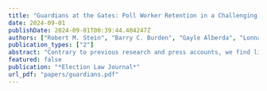 ```yaml
---
title: "Guardians at the Gates: Poll Worker Retention in a Challenging Election Environment"
date: 2024-09-01
publishDate: 2024-09-01T00:39:44.404247Z
authors: ["Robert M. Stein", "Barry C. Burden", "Gayle Alberda", "Lonna Atkeson", "Lisa Bryant", "Rachel Cobb", "Michael Gilbert", "Josh Hostetter", "David C. Kimball", "Matthew Lamb", "Kenneth R. Mayer", "Costas Panagopoulos", "Andrew Reeves", "Corwin Smidt", "Jennifer Victor"]
publication_types: ["2"]
abstract: "Contrary to previous research and press accounts, we find limited evidence that persons who worked the polls in the past, including the 2020 election, are reticent to work in future elections. Our explanation focuses on the motivation and affect persons have to work the polls. Persons who believe their work at the polls is consequential for their community and who feel their work is valued, respected, and well supported are highly motivated to work the polls in future elections. Conflict at the polls with voters and poll watchers, aspects of poll worker training, and collaborations with other poll workers have no appreciable impact on the willingness to work the polls. Only the magnitude and diversity of problems poll workers observed voters had casting their ballots are significant deterrents to working the polls. Our findings identify efficacious steps local election officials can take to recruit and retain persons to work the polls in future elections."
featured: false
publication: "*Election Law Journal*"
url_pdf: "papers/guardians.pdf"
---
```


